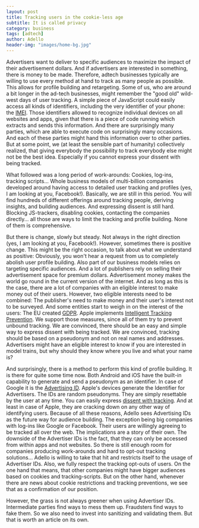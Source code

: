 ```yaml
---
layout: post
title: Tracking users in the cookie-less age
subtitle: It is called privacy
category: business
tags: [adtech]
author: Adello
header-img: "images/home-bg.jpg"
---
```


Advertisers want to deliver to specific audiences to maximize the impact of their advertisement dollars. And if advertisers are interested in something, there is money to be made. Therefore, adtech businesses typically are willing to use every method at hand to track as many people as possible. This allows for profile building and retargeting.
Some of us, who are around a bit longer in the ad-tech businesses, might remember the "good old" wild-west days of user tracking. A simple piece of JavaScript could easily access all kinds of identifiers, including the very identifier of your phone: the [IMEI](https://en.wikipedia.org/wiki/International_Mobile_Equipment_Identity). Those identifiers allowed to recognize individual devices on all websites and apps, given that there is a piece of code running which extracts and sends this information. And there are surprisingly many parties, which are able to execute code on surprisingly many occasions. And each of these parties might hand this information over to other parties.
But at some point, we (at least the sensible part of humanity) collectively realized, that giving everybody the possibility to track everybody else might not be the best idea.
Especially if you cannot express your dissent with being tracked.

What followed was a long period of work-arounds: Cookies, log-ins, tracking scripts...  Whole business models of multi-billion companies developed around having access to detailed user tracking and profiles (yes, I am looking at you, Facebook!).
Basically, we are still in this period. You will find hundreds of different offerings around tracking people, deriving insights, and building audiences. And expressing dissent is still hard. Blocking JS-trackers, disabling cookies, contacting the companies directly... all those are ways to limit the tracking and profile building. None of them is comprehensive.

But there is change, slowly but steady. Not always in the right direction (yes, I am looking at you, Facebook!). However, sometimes there is positive change.
This might be the right occasion, to talk about what we understand as positive: Obviously, you won't hear a request from us to completely abolish user profile building. Also part of our business models relies on targeting specific audiences. And a lot of publishers rely on selling their advertisement space for premium dollars. Advertisement money makes the world go round in the current version of the internet. And as long as this is the case, there are a lot of companies with an eligible interest to make money out of their users.
However, two eligible interests need to be combined: The publisher's need to make money and their user's interest not to be surveyed. And some entities start to weigh in on the interest of the users: The EU created [GDPR](https://en.wikipedia.org/wiki/General_Data_Protection_Regulation). Apple implements [Intelligent Tracking Prevention](https://clearcode.cc/blog/intelligent-tracking-prevention/).
We support those measures, since all of them try to prevent unbound tracking. We are convinced, there should be an easy and simple way to express dissent with being tracked. We are convinced, tracking should be based on a pseudonym and not on real names and addresses. Advertisers might have an eligible interest to know if you are interested in model trains, but why should they know where you live and what your name is?

And surprisingly, there is a method to perform this kind of profile building. It is there for quite some time now. Both Android and iOS have the built-in capability to generate and send a pseudonym as an identifier. In case of Google it is the [Advertising ID](https://support.google.com/googleplay/android-developer/answer/6048248?hl=en). Apple's devices generate the Identifier for Advertisers. The IDs are random pseudonyms. They are simply resettable by the user at any time. You can easily express [dissent with tracking](https://www.adello.com/opt-out/). And at least in case of Apple, they are cracking down on any other way of identifying users.
Because of all these reasons, Adello sees Advertising IDs as the future way for audience building. The exception being big companies with log-ins like Google or Facebook. Their users are willingly agreeing to be tracked all over the web. The implications are a story of their own.
The downside of the Advertiser IDs is the fact, that they can only be accessed from within apps and not websites. So there is still enough room for companies producing work-arounds and hard to opt-out tracking solutions...
Adello is willing to take that hit and restricts itself to the usage of Advertiser IDs. Also, we fully respect the tracking opt-outs of users. On the one hand that means, that other companies might have bigger audiences based on cookies and tracking-scripts. But on the other hand, whenever there are news about cookie restrictions and tracking preventions, we see that as a confirmation of our position.

However, the grass is not always greener when using Advertiser IDs. Intermediate parties find ways to mess them up. Fraudsters find ways to fake them. So we also need to invest into sanitizing and validating them. But that is worth an article on its own.
